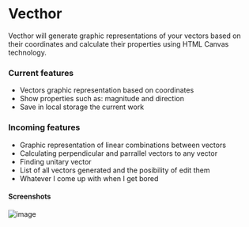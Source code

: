 # Vecthor
Vecthor will generate graphic representations of your vectors based on their coordinates and calculate their properties using HTML Canvas technology.

### Current features

- Vectors graphic representation based on coordinates
- Show properties such as: magnitude and direction
- Save in local storage the current work

### Incoming features

- Graphic representation of linear combinations between vectors
- Calculating perpendicular and parrallel vectors to any vector
- Finding unitary vector
- List of all vectors generated and the posibility of edit them
- Whatever I come up with when I get bored

#### Screenshots
![image](https://github.com/ijarndev/vecthor/assets/98632992/af2e772c-1d69-43ed-ae55-3b8e1b7da5ce)
